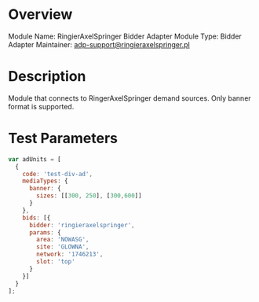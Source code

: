 # Overview

Module Name: RingierAxelSpringer Bidder Adapter
Module Type: Bidder Adapter
Maintainer: adp-support@ringieraxelspringer.pl

# Description

Module that connects to RingerAxelSpringer demand sources.
Only banner format is supported.

# Test Parameters
```js
var adUnits = [
  {
    code: 'test-div-ad',
    mediaTypes: {
      banner: {
        sizes: [[300, 250], [300,600]]
      }
    },
    bids: [{
      bidder: 'ringieraxelspringer',
      params: {
        area: 'NOWASG',
        site: 'GLOWNA',
        network: '1746213',
        slot: 'top'
      }
    }]
  }
];
```
